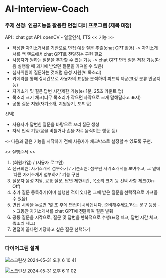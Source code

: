 # AI-Interview-Coach

### 주제 선정: 인공지능을 활용한 면접 대비 프로그램 (제목 미정)

API : chat gpt API, openCV - 얼굴인식, TTS
<< 기능 >>
- 작성한 자기소개서를 기반으로 면접 예상 질문 추출(chat GPT 활용)
-> 자기소개서를 백 엔드에서 chat GPT로 전달하는 구현 필요
- 사용자가 원하는 질문을 추가할 수 있는 기능
-> chat GPT 면접 질문 저장 기능(다음 실행할 때 과거에 받았던 질문을 가져올 수 있음)
- 심사위원이 질문하는 것처럼 음성 지원(AI 목소리)
- 카메라를 통해 실시간으로 사용자의 표정을 분석하여 피드백 제공(표정 분류 인공지능)
- 자기소개 및 질문 답변 시간제한 기능(ex 1분, 25초 카운트 업)
- 목소리 크기 체크(너무 목소리가 작으면 자막으로 크게 말해달라고 표시)
- 공통 질문 지원(자기소개, 지원동기, 포부 등)

선택) 
- 사용자가 답변한 질문을 바탕으로 꼬리 질문 생성
- 자세 인식 기능(몸을 비틀거나 손을 자주 움직이는 행동 등)

-> 다음과 같은 기능을 시작하기 전에 사용자가 체크박스로 설정할 수 있도록 구현.

<< 실행순서 >>
1. (회원가입) / (사용자 로그인)
2. 신규회원: 자기소개서 첨부하기 / 기존회원: 첨부된 자기소개서를 보여주고, 그 밑에 ‘다른 자기소개서 첨부하기’ 기능 구현
3. 질문자 음성 지원, 공통 질문, 답변 제한시간, 목소리 크기 등 선택 사항 체크(On-Off)
4. 추가 질문 등록하기(이미 실행한 적이 있다면 그때 받은 질문을 선택적으로 가져올 수 있음)
5. 면접 시작을 누르면 ‘몇 초 후에 면접이 시작됩니다. 준비해주세요.’라는 문구 등장 -> 그동안 자기소개서를 chat GPT에 전달하여 질문 발췌 
6. 공통 질문을 시작으로, 질문 및 답변을 반복적으로 수행(표정 체크, 답변 시간 체크, 목소리 체크)
7. 면접이 끝나면 저장하고 싶은 질문 선택하기


<hr>
<h3>다이어그램 설계</h3>

![스크린샷 2024-05-31 오후 6 10 41](https://github.com/seungwoo-project/AI-Interview-Coach/assets/112483124/4f8d711a-bb7f-42de-a99f-fd75cd21cf3a)

![스크린샷 2024-05-31 오후 6 11 02](https://github.com/seungwoo-project/AI-Interview-Coach/assets/112483124/12de6324-8045-4882-b681-727b8c93a34a)



